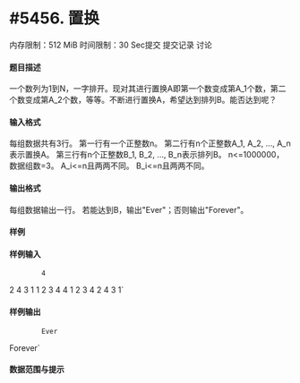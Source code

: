 
# #5456. 置换
内存限制：512 MiB 时间限制：30 Sec提交 提交记录 讨论
#### 题目描述
一个数列为1到N，一字排开。现对其进行置换A即第一个数变成第A_1个数，第二个数变成第A_2个数，等等。不断进行置换A，希望达到排列B。能否达到呢？




#### 输入格式
每组数据共有3行。
第一行有一个正整数n。
第二行有n个正整数A_1, A_2, ..., A_n表示置换A。
第三行有n个正整数B_1, B_2, ..., B_n表示排列B。
n<=1000000，数据组数=3。
A_i<=n且两两不同。
B_i<=n且两两不同。



#### 输出格式
每组数据输出一行。
若能达到B，输出"Ever"；否则输出"Forever"。



#### 样例

#### 样例输入

			4
2 4 3 1
1 2 3 4
4
1 2 3 4
2 4 3 1`
#### 样例输出

			Ever
Forever`
#### 数据范围与提示

